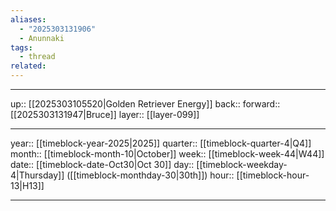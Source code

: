 ```yaml
---
aliases:
  - "2025303131906"
  - Anunnaki
tags:
  - thread
related:
---
```




***

up:: [[2025303105520|Golden Retriever Energy]]
back:: 
forward:: [[2025303131947|Bruce]]
layer:: [[layer-099]]

***

year:: [[timeblock-year-2025|2025]]
quarter:: [[timeblock-quarter-4|Q4]]
month:: [[timeblock-month-10|October]]
week:: [[timeblock-week-44|W44]]
date:: [[timeblock-date-Oct30|Oct 30]]
day:: [[timeblock-weekday-4|Thursday]] ([[timeblock-monthday-30|30th]])
hour:: [[timeblock-hour-13|H13]]

***
